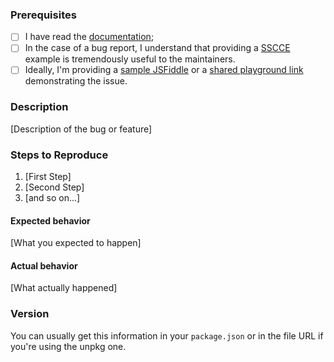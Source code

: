 ### Prerequisites

- [ ] I have read the [documentation](https://react-jsonschema-form.readthedocs.io/);
- [ ] In the case of a bug report, I understand that providing a [SSCCE](http://sscce.org/) example is tremendously useful to the maintainers.
- [ ] Ideally, I'm providing a [sample JSFiddle](https://jsfiddle.net/n1k0/f2y3fq7L/6/) or a [shared playground link](https://mozilla-services.github.io/react-jsonschema-form/) demonstrating the issue.

### Description

[Description of the bug or feature]

### Steps to Reproduce

1. [First Step]
2. [Second Step]
3. [and so on...]

#### Expected behavior

[What you expected to happen]

#### Actual behavior

[What actually happened]

### Version

You can usually get this information in your `package.json` or in the file URL if you're using the unpkg one.
